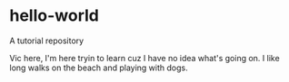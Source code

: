# hello-world
A tutorial repository

Vic here, I'm here tryin to learn cuz I have no idea what's going on.
I like long walks on the beach and playing with dogs.
